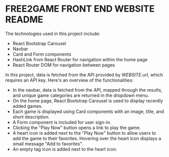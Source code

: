 <h1>FREE2GAME FRONT END WEBSITE README</h1>
<p>The technologies used in this project include:</p>
<ul>
  <li>React Bootstrap Carousel</li>
  <li>Navbar</li>
  <li>Card and Form components</li>
  <li>HashLink from React Router for navigation within the home page</li>
  <li>React Router DOM for navigation between pages</li>
</ul>
<p>In this project, data is fetched from the API provided by <em>WEBSITE.url</em>, which requires an API key. Here's an overview of the functionalities:</p>
<ul>
  <li>In the navbar, data is fetched from the API, mapped through the results, and unique game categories are returned in the dropdown menu.</li>
  <li>On the home page, React Bootstrap Carousel is used to display recently added games.</li>
  <li>Each game is displayed using Card components with an image, title, and short description.</li>
  <li>A Form component is included for user sign-in.</li>
  <li>Clicking the "Play Now" button opens a link to play the game.</li>
  <li>A heart icon is added next to the "Play Now" button to allow users to add the game to their favorites. Hovering over the heart icon displays a small message "Add to favorites".</li>
  <li>An empty tag icon is added next to the heart icon.</li>
</ul>